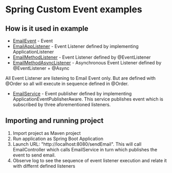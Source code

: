# Spring Custom Event examples

## How is it used in example

- [EmailEvent](SpringCustomEventExample/src/main/java/com/vipul/event/EmailEvent.java) - Event
- [EmailAppListener](SpringCustomEventExample/src/main/java/com/vipul/event/EmailAppListener.java) - Event Listener defined by implementing ApplicationListener
- [EmailMethodListener](SpringCustomEventExample/src/main/java/com/vipul/event/EmailMethodListener.java) - Event Listener defined by @EventListener
- [EmailMethodAsyncListener](SpringCustomEventExample/src/main/java/com/vipul/event/EmailMethodAsyncListener.java) - Asynchronous Event Listener defined by @EventListener + @Async 

All Event Listener are listening to Email Event only. But are defined with @Order so all will execute in sequence defined in @Order.

- [EmailService](SpringCustomEventExample/src/main/java/com/vipul/service/EmailService.java) - Event publisher defined by implementing ApplicationEventPublisherAware. This service publishes event which is subscribed by three aforementioned listeners. 

## Importing and running project

1. Import project as Maven project
2. Run application as Spring Boot Application
3. Launch URL: "http://localhost:8080/sendEmail". This will call EmailController which calls EmailService in turn which publishes the event to send email.
4. Observe log to see the sequence of event listener execution and relate it with differnt defined listeners